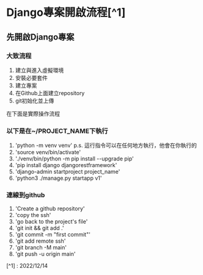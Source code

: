 # Django專案開啟流程[^1]


## 先開啟Django專案

### 大致流程
1. 建立與進入虛擬環境
2. 安裝必要套件
3. 建立專案
4. 在Github上面建立repository
6. git初始化並上傳

在下面是實際操作流程

### 以下是在\~/PROJECT_NAME下執行
1. 'python -m venv venv' p.s. 這行指令可以在任何地方執行，他會在你執行的
2. 'source venv/bin/activate'
3. './venv/bin/python -m pip install --upgrade pip'
4. 'pip install django djangorestframework'
5. 'django-admin startproject project_name'
6. 'python3 ./manage.py startapp v1'


### 連線到github
1. 'Create a github repository'
2. 'copy the ssh'
3. 'go back to the project's file'
4. 'git init && git add .'
5. 'git commit -m "first commit"'
6. 'git add remote ssh'
7. 'git branch -M main'
8. 'git push -u origin main'

[^1] : 2022/12/14